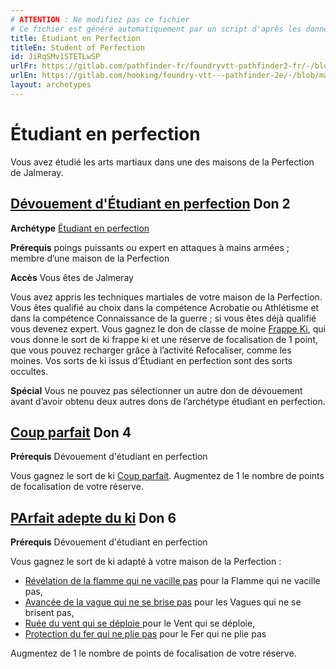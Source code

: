 ```yaml
---
# ATTENTION : Ne modifiez pas ce fichier
# Ce fichier est généré automatiquement par un script d'après les données du module Foundry VTT officiel et de sa traduction
title: Étudiant en Perfection
titleEn: Student of Perfection
id: JiRqSMv1STETLwSP
urlFr: https://gitlab.com/pathfinder-fr/foundryvtt-pathfinder2-fr/-/blob/master/data/archetypes/JiRqSMv1STETLwSP.htm
urlEn: https://gitlab.com/hooking/foundry-vtt---pathfinder-2e/-/blob/master/packs/data/archetypes.db/student-of-perfection.json
layout: archetypes
---
```

# Étudiant en perfection

Vous avez étudié les arts martiaux dans une des maisons de la Perfection de Jalmeray.

## [Dévouement d'Étudiant en perfection](../dons/dévouement-de-l-étudiant-en-perfection.html) Don 2

**Archétype** [Étudiant en perfection](étudiant-en-perfection.html)

**Prérequis** poings puissants ou expert en attaques à mains armées ; membre d’une maison de la Perfection

**Accès** Vous êtes de Jalmeray

Vous avez appris les techniques martiales de votre maison de la Perfection. Vous êtes qualifié au choix dans la compétence Acrobatie ou Athlétisme et dans la compétence Connaissance de la guerre ; si vous êtes déjà qualifié vous devenez expert. Vous gagnez le don de classe de moine [Frappe Ki](../dons/frappe-ki.html), qui vous donne le sort de ki frappe ki et une
réserve de focalisation de 1 point, que vous pouvez recharger grâce à l’activité Refocaliser, comme les moines. Vos sorts de ki issus d’Étudiant en perfection sont des sorts occultes.

**Spécial** Vous ne pouvez pas sélectionner un autre don de dévouement avant d’avoir obtenu deux autres dons de l’archétype étudiant en perfection.

## [Coup parfait](../dons/coup-parfait.html) Don 4

**Prérequis** Dévouement d'étudiant en perfection

Vous gagnez le sort de ki [Coup parfait](../sorts/coup-parfait.html). Augmentez de 1 le nombre de points de focalisation de votre réserve.

## [PArfait adepte du ki](../dons/adepte-parfait-du-ki.html) Don 6

**Prérequis** Dévouement d'étudiant en perfection

Vous gagnez le sort de ki adapté à votre maison de la Perfection :

- [Révélation de la flamme qui ne vacille pas](../sorts/révélation-de-la-flamme-qui-ne-vacille-pas.html) pour la Flamme qui ne vacille pas,
- [Avancée de la vague qui ne se brise pas](../sorts/avancée-de-la-vague-qui-ne-se-brise-pas.html) pour les Vagues qui ne se brisent pas,
- [Ruée du vent qui se déploie ](../sorts/ruée-du-vent-qui-se-déploie.html) pour le Vent qui se déploie,
- [Protection du fer qui ne plie pas](../sorts/protection-du-fer-qui-ne-plie-pas.html) pour le Fer qui ne plie pas

Augmentez de 1 le nombre de points de focalisation de votre réserve.

